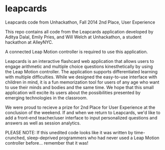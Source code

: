 leapcards
=========

Leapcards code from Unhackathon, Fall 2014
2nd Place, User Experience

This repo contains all code from the Leapcards application developed by Aditya Dalal, Emily Pries, and Will Welch at Unhackathon, a student hackathon at AlleyNYC.

A connected Leap Motion controller is required to use this application.

Leapcards is an interactive flashcard web application that allows users to engage arithmetic and multiple choice questions kinesthetically by using the Leap Motion controller. The application supports differentiated learning with multiple difficulties. While we designed the easy-to-use interface with children in mind, it is a fun memorization tool for users of any age who want to use their minds and bodies and the same time. We hope that this small application will excite its users about the possibilities presented by emerging technologies in the classroom.

We were proud to recieve a prize for 2nd Place for User Experience at the conclusion of the weekend. If and when we return to Leapcards, we'd like to add a front-end teacher/user interface to input personalized questions and answers as well as session analytics.

PLEASE NOTE: If this unedited code looks like it was written by time-crunched, sleep-deprived programmers who had never used a Leap Motion controller before... remember that it was!
